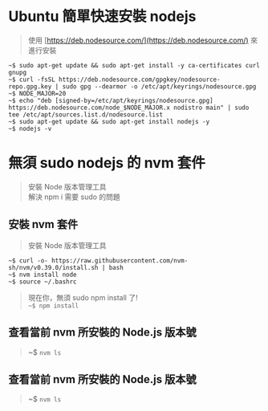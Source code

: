 # Ubuntu 簡單快速安裝 nodejs
> 使用 [https://deb.nodesource.com/](https://deb.nodesource.com/) 來進行安裝
```
~$ sudo apt-get update && sudo apt-get install -y ca-certificates curl gnupg  
~$ curl -fsSL https://deb.nodesource.com/gpgkey/nodesource-repo.gpg.key | sudo gpg --dearmor -o /etc/apt/keyrings/nodesource.gpg  
~$ NODE_MAJOR=20  
~$ echo "deb [signed-by=/etc/apt/keyrings/nodesource.gpg] https://deb.nodesource.com/node_$NODE_MAJOR.x nodistro main" | sudo tee /etc/apt/sources.list.d/nodesource.list  
~$ sudo apt-get update && sudo apt-get install nodejs -y  
~$ nodejs -v  
```
# 無須 sudo nodejs 的 nvm 套件
> 安裝 Node 版本管理工具  
> 解決 npm i 需要 sudo 的問題  
## 安裝 nvm 套件
> 安裝 Node 版本管理工具  
```
~$ curl -o- https://raw.githubusercontent.com/nvm-sh/nvm/v0.39.0/install.sh | bash  
~$ nvm install node  
~$ source ~/.bashrc 
``` 
> 現在你，無須 sudo npm install 了!  
```~$ npm install```

## 查看當前 nvm 所安裝的 Node.js 版本號
> ~$ ```nvm ls```

## 查看當前 nvm 所安裝的 Node.js 版本號
> ~$ ```nvm ls```
